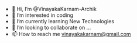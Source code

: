 - 👋 Hi, I’m @VinayakaKarnam-Archik
- 👀 I’m interested in coding
- 🌱 I’m currently learning New Technologies
- 💞️ I’m looking to collaborate on ...
- 📫 How to reach me vinayakakarnam@gmail.com

<!---
VinayakaKarnam-Archik/VinayakaKarnam-Archik is a ✨ special ✨ repository because its `README.md` (this file) appears on your GitHub profile.
You can click the Preview link to take a look at your changes.
--->
